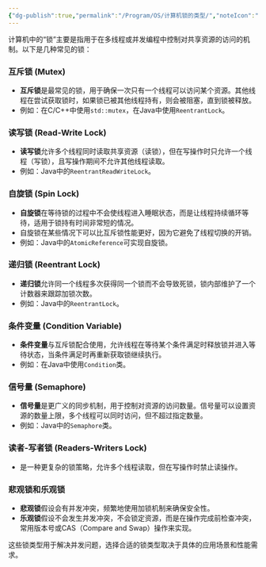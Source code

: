 ```yaml
---
{"dg-publish":true,"permalink":"/Program/OS/计算机锁的类型/","noteIcon":""}
---
```


计算机中的“锁”主要是指用于在多线程或并发编程中控制对共享资源的访问的机制。以下是几种常见的锁：

### **互斥锁 (Mutex)**
   - **互斥锁**是最常见的锁，用于确保一次只有一个线程可以访问某个资源。其他线程在尝试获取锁时，如果锁已被其他线程持有，则会被阻塞，直到锁被释放。
   - 例如：在C/C++中使用`std::mutex`，在Java中使用`ReentrantLock`。

###  **读写锁 (Read-Write Lock)**
   - **读写锁**允许多个线程同时读取共享资源（读锁），但在写操作时只允许一个线程（写锁），且写操作期间不允许其他线程读取。
   - 例如：Java中的`ReentrantReadWriteLock`。

###  **自旋锁 (Spin Lock)**
   - **自旋锁**在等待锁的过程中不会使线程进入睡眠状态，而是让线程持续循环等待，适用于锁持有时间非常短的情况。
   - 自旋锁在某些情况下可以比互斥锁性能更好，因为它避免了线程切换的开销。
   - 例如：Java中的`AtomicReference`可实现自旋锁。

###  **递归锁 (Reentrant Lock)**
   - **递归锁**允许同一个线程多次获得同一个锁而不会导致死锁，锁内部维护了一个计数器来跟踪加锁次数。
   - 例如：Java中的`ReentrantLock`。

###  **条件变量 (Condition Variable)**
   - **条件变量**与互斥锁配合使用，允许线程在等待某个条件满足时释放锁并进入等待状态，当条件满足时再重新获取锁继续执行。
   - 例如：在Java中使用`Condition`类。

###  **信号量 (Semaphore)**
   - **信号量**是更广义的同步机制，用于控制对资源的访问数量。信号量可以设置资源的数量上限，多个线程可以同时访问，但不超过指定数量。
   - 例如：Java中的`Semaphore`类。

###  **读者-写者锁 (Readers-Writers Lock)**
   - 是一种更复杂的锁策略，允许多个线程读取，但在写操作时禁止读操作。

###  **悲观锁和乐观锁**
   - **悲观锁**假设会有并发冲突，频繁地使用加锁机制来确保安全性。
   - **乐观锁**假设不会发生并发冲突，不会锁定资源，而是在操作完成前检查冲突，常用版本号或CAS（Compare and Swap）操作来实现。

这些锁类型用于解决并发问题，选择合适的锁类型取决于具体的应用场景和性能需求。